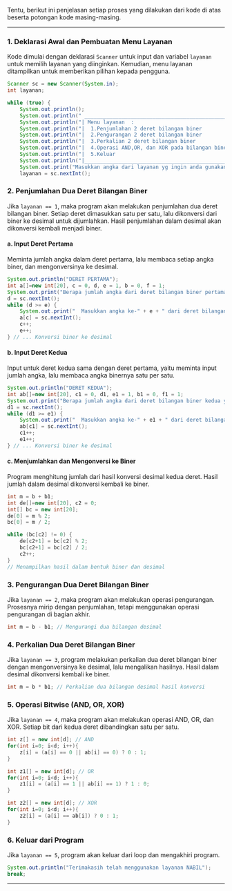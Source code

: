 
Tentu, berikut ini penjelasan setiap proses yang dilakukan dari kode di atas beserta potongan kode masing-masing.

---

### 1. Deklarasi Awal dan Pembuatan Menu Layanan

Kode dimulai dengan deklarasi `Scanner` untuk input dan variabel `layanan` untuk memilih layanan yang diinginkan. Kemudian, menu layanan ditampilkan untuk memberikan pilihan kepada pengguna.

```java
Scanner sc = new Scanner(System.in);
int layanan;

while (true) {
    System.out.println();
    System.out.println(" __________________________________________________");
    System.out.println("| Menu layanan  :                                  |");
    System.out.println("|  1.Penjumlahan 2 deret bilangan biner            |");
    System.out.println("|  2.Pengurangan 2 deret bilangan biner            |");
    System.out.println("|  3.Perkalian 2 deret bilangan biner              |");
    System.out.println("|  4.Operasi AND,OR, dan XOR pada bilangan biner   |");
    System.out.println("|  5.Keluar                                        |");
    System.out.println("|__________________________________________________|");
    System.out.print("Masukkan angka dari layanan yg ingin anda gunakan : ");
    layanan = sc.nextInt();
```

### 2. Penjumlahan Dua Deret Bilangan Biner

Jika `layanan == 1`, maka program akan melakukan penjumlahan dua deret bilangan biner. Setiap deret dimasukkan satu per satu, lalu dikonversi dari biner ke desimal untuk dijumlahkan. Hasil penjumlahan dalam desimal akan dikonversi kembali menjadi biner.

#### a. Input Deret Pertama

Meminta jumlah angka dalam deret pertama, lalu membaca setiap angka biner, dan mengonversinya ke desimal.

```java
System.out.println("DERET PERTAMA");
int a[]=new int[20], c = 0, d, e = 1, b = 0, f = 1;
System.out.print("Berapa jumlah angka dari deret bilangan biner pertama yg ingin anda jumlahkan : ");
d = sc.nextInt();
while (d >= e) {
    System.out.print("  Masukkan angka ke-" + e + " dari deret bilangan biner pertama yg ingin anda jumlahkan : ");
    a[c] = sc.nextInt();
    c++;
    e++;
} // ... Konversi biner ke desimal
```

#### b. Input Deret Kedua

Input untuk deret kedua sama dengan deret pertama, yaitu meminta input jumlah angka, lalu membaca angka binernya satu per satu.

```java
System.out.println("DERET KEDUA");
int ab[]=new int[20], c1 = 0, d1, e1 = 1, b1 = 0, f1 = 1;
System.out.print("Berapa jumlah angka dari deret bilangan biner kedua yg ingin anda jumlahkan : ");
d1 = sc.nextInt();
while (d1 >= e1) {
    System.out.print("  Masukkan angka ke-" + e1 + " dari deret bilangan biner kedua yg ingin anda jumlahkan : ");
    ab[c1] = sc.nextInt();
    c1++;
    e1++;
} // ... Konversi biner ke desimal
```

#### c. Menjumlahkan dan Mengonversi ke Biner

Program menghitung jumlah dari hasil konversi desimal kedua deret. Hasil jumlah dalam desimal dikonversi kembali ke biner.

```java
int m = b + b1;
int de[]=new int[20], c2 = 0;
int[] bc = new int[20];
de[0] = m % 2;
bc[0] = m / 2;

while (bc[c2] != 0) {
    de[c2+1] = bc[c2] % 2;
    bc[c2+1] = bc[c2] / 2;
    c2++;
}
// Menampilkan hasil dalam bentuk biner dan desimal
```

### 3. Pengurangan Dua Deret Bilangan Biner

Jika `layanan == 2`, maka program akan melakukan operasi pengurangan. Prosesnya mirip dengan penjumlahan, tetapi menggunakan operasi pengurangan di bagian akhir.

```java
int m = b - b1; // Mengurangi dua bilangan desimal
```

### 4. Perkalian Dua Deret Bilangan Biner

Jika `layanan == 3`, program melakukan perkalian dua deret bilangan biner dengan mengonversinya ke desimal, lalu mengalikan hasilnya. Hasil dalam desimal dikonversi kembali ke biner.

```java
int m = b * b1; // Perkalian dua bilangan desimal hasil konversi
```

### 5. Operasi Bitwise (AND, OR, XOR)

Jika `layanan == 4`, maka program akan melakukan operasi AND, OR, dan XOR. Setiap bit dari kedua deret dibandingkan satu per satu.

```java
int z[] = new int[d]; // AND
for(int i=0; i<d; i++){
    z[i] = (a[i] == 0 || ab[i] == 0) ? 0 : 1;
}

int z1[] = new int[d]; // OR
for(int i=0; i<d; i++){
    z1[i] = (a[i] == 1 || ab[i] == 1) ? 1 : 0;
}

int z2[] = new int[d]; // XOR
for(int i=0; i<d; i++){
    z2[i] = (a[i] == ab[i]) ? 0 : 1;
}
```

### 6. Keluar dari Program

Jika `layanan == 5`, program akan keluar dari loop dan mengakhiri program.

```java
System.out.println("Terimakasih telah menggunakan layanan NABIL");
break;
```

---

